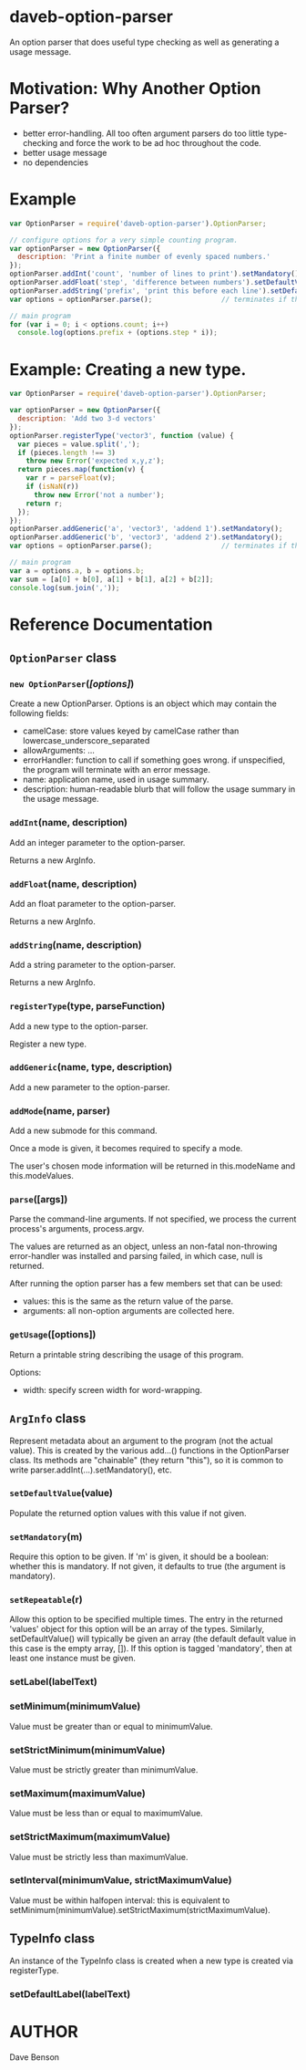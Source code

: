 # daveb-option-parser

An option parser that does useful type checking
as well as generating a usage message.

# Motivation: Why Another Option Parser?

* better error-handling.  All too often argument parsers do too little type-checking
and force the work to be ad hoc throughout the code.
* better usage message
* no dependencies

# Example

```javascript
var OptionParser = require('daveb-option-parser').OptionParser;

// configure options for a very simple counting program.
var optionParser = new OptionParser({
  description: 'Print a finite number of evenly spaced numbers.'
});
optionParser.addInt('count', 'number of lines to print').setMandatory();
optionParser.addFloat('step', 'difference between numbers').setDefaultValue(1);
optionParser.addString('prefix', 'print this before each line').setDefaultValue('');
var options = optionParser.parse();                 // terminates if there are problems

// main program
for (var i = 0; i < options.count; i++)
  console.log(options.prefix + (options.step * i));
```

# Example: Creating a new type.

```javascript
var OptionParser = require('daveb-option-parser').OptionParser;

var optionParser = new OptionParser({
  description: 'Add two 3-d vectors'
});
optionParser.registerType('vector3', function (value) {
  var pieces = value.split(',');
  if (pieces.length !== 3)
    throw new Error('expected x,y,z');
  return pieces.map(function(v) {
    var r = parseFloat(v);
    if (isNaN(r))
      throw new Error('not a number');
    return r;
  });
});
optionParser.addGeneric('a', 'vector3', 'addend 1').setMandatory();
optionParser.addGeneric('b', 'vector3', 'addend 2').setMandatory();
var options = optionParser.parse();                 // terminates if there are problems

// main program
var a = options.a, b = options.b;
var sum = [a[0] + b[0], a[1] + b[1], a[2] + b[2]];
console.log(sum.join(','));
```

# Reference Documentation

## `OptionParser` class
### `new OptionParser`(_[options]_)
Create a new OptionParser.  Options is an object which may contain the following fields:
* camelCase: store values keyed by camelCase rather than lowercase_underscore_separated
* allowArguments: ...
* errorHandler: function to call if something goes wrong.  if unspecified, the 
program will terminate with an error message.
* name: application name, used in usage summary.
* description: human-readable blurb that will follow the usage summary in the usage message.

### `addInt`(name, description)
Add an integer parameter to the option-parser.

Returns a new ArgInfo.

### `addFloat`(name, description)
Add an float parameter to the option-parser.

Returns a new ArgInfo.

### `addString`(name, description)
Add a string parameter to the option-parser.

Returns a new ArgInfo.

### `registerType`(type, parseFunction)
Add a new type to the option-parser.

Register a new type.

### `addGeneric`(name, type, description)
Add a new parameter to the option-parser.

### `addMode`(name, parser)
Add a new submode for this command.

Once a mode is given, it becomes required to specify a mode.

The user's chosen mode information will be returned in this.modeName
and this.modeValues.

### `parse`([args])
Parse the command-line arguments.  If not specified, we process the current process's arguments,
process.argv.

The values are returned as an object, unless an non-fatal non-throwing error-handler was installed
and parsing failed, in which case, null is returned. 

After running the option parser has a few members set that can be used:
* values: this is the same as the return value of the parse.
* arguments: all non-option arguments are collected here.

### `getUsage`([options])
Return a printable string describing the usage of this program.

Options:
* width: specify screen width for word-wrapping.

## `ArgInfo` class
Represent metadata about an argument to the program (not the actual value).
This is created by the various add...() functions in the OptionParser class.
Its methods are "chainable" (they return "this"),
so it is common to write parser.addInt(...).setMandatory(), etc.

### `setDefaultValue`(value)
Populate the returned option values with this value if not given.

### `setMandatory`(m)
Require this option to be given.  If 'm' is given, it should be a boolean: whether this is mandatory.
If not given, it defaults to true (the argument is mandatory).

### `setRepeatable`(r)
Allow this option to be specified multiple times.  The entry in the returned 'values' object
for this option will be an array of the types.  Similarly, setDefaultValue() will typically be
given an array (the default default value in this case is the empty array, []).
If this option is tagged 'mandatory', then at least one instance must be given.

### setLabel(labelText)

### setMinimum(minimumValue)
Value must be greater than or equal to minimumValue.
### setStrictMinimum(minimumValue)
Value must be strictly greater than minimumValue.
### setMaximum(maximumValue)
Value must be less than or equal to maximumValue.
### setStrictMaximum(maximumValue)
Value must be strictly less than maximumValue.

### setInterval(minimumValue, strictMaximumValue)
Value must be within halfopen interval: this is equivalent
to setMinimum(minimumValue).setStrictMaximum(strictMaximumValue).

## TypeInfo class
An instance of the TypeInfo class is created when a new type is created via registerType.

### setDefaultLabel(labelText)


# AUTHOR
Dave Benson
